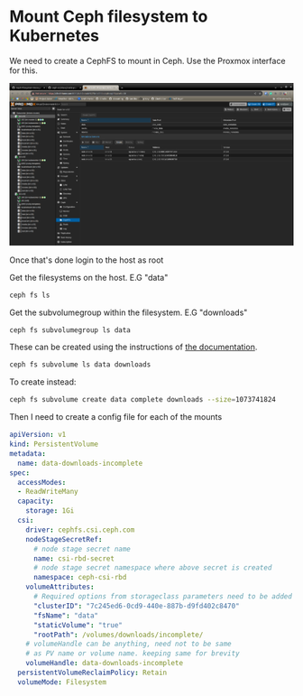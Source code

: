 # Mount Ceph filesystem to Kubernetes

We need to create a CephFS to mount in Ceph. Use the Proxmox interface for this.

![create-cephfs.png](images/create-cephfs.png)

Once that's done login to the host as root

Get the filesystems on the host. E.G "data"
```bash
ceph fs ls
```

Get the subvolumegroup within the filesystem. E.G "downloads"
```bash
ceph fs subvolumegroup ls data
```

These can be created using the instructions of [the documentation](https://github.com/ceph/ceph-csi/blob/devel/docs/static-pvc.md#cephfs-static-pvc).

```bash
ceph fs subvolume ls data downloads
```

To create instead:
```bash
ceph fs subvolume create data complete downloads --size=1073741824
```

Then I need to create a config file for each of the mounts

```yaml
apiVersion: v1
kind: PersistentVolume
metadata:
  name: data-downloads-incomplete
spec:
  accessModes:
  - ReadWriteMany
  capacity:
    storage: 1Gi
  csi:
    driver: cephfs.csi.ceph.com
    nodeStageSecretRef:
      # node stage secret name
      name: csi-rbd-secret
      # node stage secret namespace where above secret is created
      namespace: ceph-csi-rbd
    volumeAttributes:
      # Required options from storageclass parameters need to be added in volumeAttributes
      "clusterID": "7c245ed6-0cd9-440e-887b-d9fd402c8470"
      "fsName": "data"
      "staticVolume": "true"
      "rootPath": /volumes/downloads/incomplete/
    # volumeHandle can be anything, need not to be same
    # as PV name or volume name. keeping same for brevity
    volumeHandle: data-downloads-incomplete
  persistentVolumeReclaimPolicy: Retain
  volumeMode: Filesystem
```